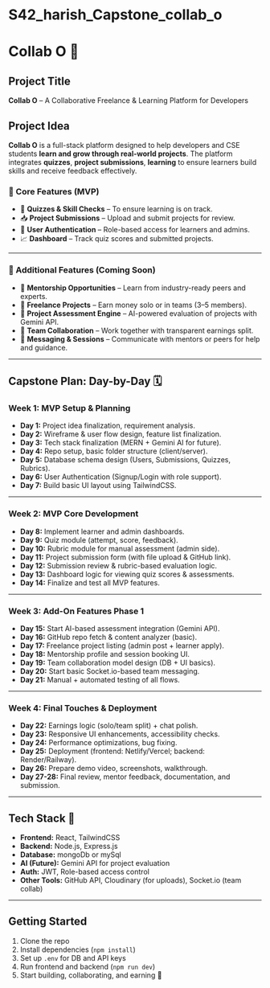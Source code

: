# S42_harish_Capstone_collab_o

# Collab O 🚀

## Project Title
**Collab O** – A Collaborative Freelance & Learning Platform for Developers

## Project Idea
**Collab O** is a full-stack platform designed to help developers and CSE students **learn and grow through real-world projects**. The platform integrates **quizzes**, **project submissions**, **learning** to ensure learners build skills and receive feedback effectively.

### 🧩 Core Features (MVP)
- 📝 **Quizzes & Skill Checks** – To ensure learning is on track.
- 📥 **Project Submissions** – Upload and submit projects for review.
- 👤 **User Authentication** – Role-based access for learners and admins.
- 📈 **Dashboard** – Track quiz scores and submitted projects.

---

### 🔮 Additional Features (Coming Soon)
- 🧠 **Mentorship Opportunities** – Learn from industry-ready peers and experts.
- 💼 **Freelance Projects** – Earn money solo or in teams (3–5 members).
- 🤖 **Project Assessment Engine** – AI-powered evaluation of projects with Gemini API.
- 👥 **Team Collaboration** – Work together with transparent earnings split.
- 💬 **Messaging & Sessions** – Communicate with mentors or peers for help and guidance.

---

## Capstone Plan: Day-by-Day 🗓️

### Week 1: MVP Setup & Planning
- **Day 1:** Project idea finalization, requirement analysis.
- **Day 2:** Wireframe & user flow design, feature list finalization.
- **Day 3:** Tech stack finalization (MERN + Gemini AI for future).
- **Day 4:** Repo setup, basic folder structure (client/server).
- **Day 5:** Database schema design (Users, Submissions, Quizzes, Rubrics).
- **Day 6:** User Authentication (Signup/Login with role support).
- **Day 7:** Build basic UI layout using TailwindCSS.

---

### Week 2: MVP Core Development
- **Day 8:** Implement learner and admin dashboards.
- **Day 9:** Quiz module (attempt, score, feedback).
- **Day 10:** Rubric module for manual assessment (admin side).
- **Day 11:** Project submission form (with file upload & GitHub link).
- **Day 12:** Submission review & rubric-based evaluation logic.
- **Day 13:** Dashboard logic for viewing quiz scores & assessments.
- **Day 14:** Finalize and test all MVP features.

---

### Week 3: Add-On Features Phase 1
- **Day 15:** Start AI-based assessment integration (Gemini API).
- **Day 16:** GitHub repo fetch & content analyzer (basic).
- **Day 17:** Freelance project listing (admin post + learner apply).
- **Day 18:** Mentorship profile and session booking UI.
- **Day 19:** Team collaboration model design (DB + UI basics).
- **Day 20:** Start basic Socket.io-based team messaging.
- **Day 21:** Manual + automated testing of all flows.

---

### Week 4: Final Touches & Deployment
- **Day 22:** Earnings logic (solo/team split) + chat polish.
- **Day 23:** Responsive UI enhancements, accessibility checks.
- **Day 24:** Performance optimizations, bug fixing.
- **Day 25:** Deployment (frontend: Netlify/Vercel; backend: Render/Railway).
- **Day 26:** Prepare demo video, screenshots, walkthrough.
- **Day 27-28:** Final review, mentor feedback, documentation, and submission.

---

## Tech Stack 🧰
- **Frontend:** React, TailwindCSS
- **Backend:** Node.js, Express.js
- **Database:** mongoDb or mySql
- **AI (Future):** Gemini API for project evaluation
- **Auth:** JWT, Role-based access control
- **Other Tools:** GitHub API, Cloudinary (for uploads), Socket.io (team collab)

---

## Getting Started
1. Clone the repo
2. Install dependencies (`npm install`)
3. Set up `.env` for DB and API keys
4. Run frontend and backend (`npm run dev`)
5. Start building, collaborating, and earning 💸
